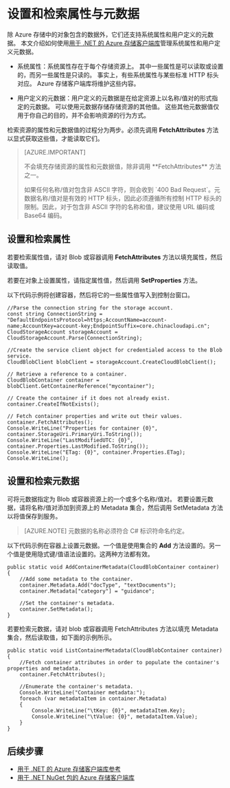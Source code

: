 <properties
    pageTitle="在 Azure 存储中设置和检索对象属性和元数据 | Azure"
    description="在 Azure 存储中存储对象的自定义元数据，并设置和检索系统属性。"
    services="storage"
    documentationcenter=""
    author="mmacy"
    manager="timlt"
    editor="tysonn" />
<tags
    ms.assetid="036f9006-273e-400b-844b-3329045e9e1f"
    ms.service="storage"
    ms.workload="storage"
    ms.tgt_pltfrm="na"
    ms.devlang="na"
    ms.topic="article"
    ms.date="05/15/2017"
    wacn.date="05/31/2017"
    ms.author="marsma"
    ms.translationtype="Human Translation"
    ms.sourcegitcommit="4a18b6116e37e365e2d4c4e2d144d7588310292e"
    ms.openlocfilehash="19b9335e2bfac4af79249f7d3dbb9b51b3635a21"
    ms.contentlocale="zh-cn"
    ms.lasthandoff="05/19/2017" />

# <a name="set-and-retrieve-properties-and-metadata"></a>设置和检索属性与元数据

除 Azure 存储中的对象包含的数据外，它们还支持系统属性和用户定义的元数据。 本文介绍如何使用[用于 .NET 的 Azure 存储客户端库](https://www.nuget.org/packages/WindowsAzure.Storage/)管理系统属性和用户定义元数据。

* 系统属性：系统属性存在于每个存储资源上。 其中一些属性是可以读取或设置的，而另一些属性是只读的。 事实上，有些系统属性与某些标准 HTTP 标头对应。 Azure 存储客户端库将维护这些内容。

* 用户定义的元数据：用户定义的元数据是在给定资源上以名称/值对的形式指定的元数据。 可以使用元数据存储存储资源的其他值。 这些其他元数据值仅用于你自己的目的，并不会影响资源的行为方式。

检索资源的属性和元数据值的过程分为两步。必须先调用 **FetchAttributes** 方法以显式获取这些值，才能读取它们。

> [AZURE.IMPORTANT]
><p>不会填充存储资源的属性和元数据值，除非调用 **FetchAttributes** 方法之一。
><p>如果任何名称/值对包含非 ASCII 字符，则会收到 `400 Bad Request`。元数据名称/值对是有效的 HTTP 标头，因此必须遵循所有控制 HTTP 标头的限制。因此，对于包含非 ASCII 字符的名称和值，建议使用 URL 编码或 Base64 编码。
>

## <a name="setting-and-retrieving-properties"></a>设置和检索属性
若要检索属性值，请对 Blob 或容器调用 **FetchAttributes** 方法以填充属性，然后读取值。

若要在对象上设置属性，请指定属性值，然后调用 **SetProperties** 方法。

以下代码示例将创建容器，然后将它的一些属性值写入到控制台窗口。

    //Parse the connection string for the storage account.
	const string ConnectionString = "DefaultEndpointsProtocol=https;AccountName=account-name;AccountKey=account-key;EndpointSuffix=core.chinacloudapi.cn";
    CloudStorageAccount storageAccount = CloudStorageAccount.Parse(ConnectionString);
	
	//Create the service client object for credentialed access to the Blob service.
    CloudBlobClient blobClient = storageAccount.CreateCloudBlobClient();

    // Retrieve a reference to a container. 
    CloudBlobContainer container = blobClient.GetContainerReference("mycontainer");

    // Create the container if it does not already exist.
    container.CreateIfNotExists();

    // Fetch container properties and write out their values.
    container.FetchAttributes();
    Console.WriteLine("Properties for container {0}", container.StorageUri.PrimaryUri.ToString());
    Console.WriteLine("LastModifiedUTC: {0}", container.Properties.LastModified.ToString());
    Console.WriteLine("ETag: {0}", container.Properties.ETag);
    Console.WriteLine();

## <a name="setting-and-retrieving-metadata"></a>设置和检索元数据
可将元数据指定为 Blob 或容器资源上的一个或多个名称/值对。 若要设置元数据，请将名称/值对添加到资源上的 Metadata 集合，然后调用 SetMetadata 方法以将值保存到服务。

> [AZURE.NOTE] 元数据的名称必须符合 C# 标识符命名约定。
 
以下代码示例在容器上设置元数据。一个值是使用集合的 **Add** 方法设置的。另一个值是使用隐式键/值语法设置的。这两种方法都有效。

    public static void AddContainerMetadata(CloudBlobContainer container)
    {
        //Add some metadata to the container.
        container.Metadata.Add("docType", "textDocuments");
        container.Metadata["category"] = "guidance";

        //Set the container's metadata.
        container.SetMetadata();
    }

若要检索元数据，请对 blob 或容器调用 FetchAttributes 方法以填充 Metadata 集合，然后读取值，如下面的示例所示。

    public static void ListContainerMetadata(CloudBlobContainer container)
    {
        //Fetch container attributes in order to populate the container's properties and metadata.
        container.FetchAttributes();

        //Enumerate the container's metadata.
        Console.WriteLine("Container metadata:");
        foreach (var metadataItem in container.Metadata)
        {
            Console.WriteLine("\tKey: {0}", metadataItem.Key);
            Console.WriteLine("\tValue: {0}", metadataItem.Value);
        }
    }

## <a name="next-steps"></a>后续步骤
* [用于 .NET 的 Azure 存储客户端库参考](https://docs.microsoft.com/dotnet/api/?term=Microsoft.WindowsAzure.Storage)
* [用于 .NET NuGet 包的 Azure 存储客户端库](https://www.nuget.org/packages/WindowsAzure.Storage/)
<!--Update_Description: add anchors to subtitles-->